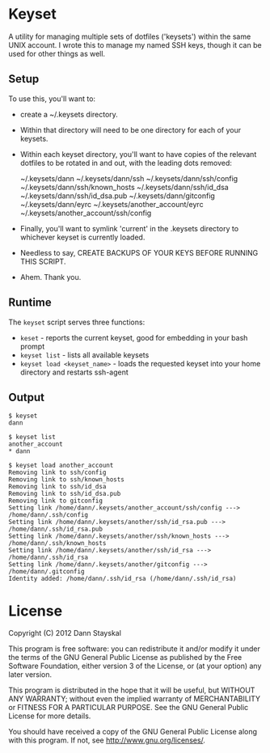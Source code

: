 Keyset
======

A utility for managing multiple sets of dotfiles ('keysets') within the same UNIX account.  I wrote this to manage my named SSH keys, though it can be used for other things as well.

Setup
-----

To use this, you'll want to:

* create a ~/.keysets directory.
* Within that directory will need to be one directory for each of your keysets.
* Within each keyset directory, you'll want to have copies of the relevant dotfiles to be rotated in and out, with the leading dots removed:

    ~/.keysets/dann
    ~/.keysets/dann/ssh
    ~/.keysets/dann/ssh/config
    ~/.keysets/dann/ssh/known_hosts
    ~/.keysets/dann/ssh/id_dsa
    ~/.keysets/dann/ssh/id_dsa.pub
    ~/.keysets/dann/gitconfig
    ~/.keysets/dann/eyrc
    ~/.keysets/another_account/eyrc
    ~/.keysets/another_account/ssh/config

* Finally, you'll want to symlink 'current' in the .keysets directory to whichever keyset is currently loaded.
* Needless to say, CREATE BACKUPS OF YOUR KEYS BEFORE RUNNING THIS SCRIPT.
* Ahem. Thank you.

Runtime
-------

The `keyset` script serves three functions:

* `keset` - reports the current keyset, good for embedding in your bash prompt
* `keyset list` - lists all available keysets
* `keyset load <keyset_name>` - loads the requested keyset into your home directory and restarts ssh-agent

Output
------

    $ keyset
    dann

    $ keyset list
    another_account
    * dann

    $ keyset load another_account
    Removing link to ssh/config
    Removing link to ssh/known_hosts
    Removing link to ssh/id_dsa
    Removing link to ssh/id_dsa.pub
    Removing link to gitconfig
    Setting link /home/dann/.keysets/another_account/ssh/config ---> /home/dann/.ssh/config
    Setting link /home/dann/.keysets/another/ssh/id_rsa.pub ---> /home/dann/.ssh/id_rsa.pub
    Setting link /home/dann/.keysets/another/ssh/known_hosts ---> /home/dann/.ssh/known_hosts
    Setting link /home/dann/.keysets/another/ssh/id_rsa ---> /home/dann/.ssh/id_rsa
    Setting link /home/dann/.keysets/another/gitconfig ---> /home/dann/.gitconfig
    Identity added: /home/dann/.ssh/id_rsa (/home/dann/.ssh/id_rsa)

License
=======

Copyright (C) 2012 Dann Stayskal

This program is free software: you can redistribute it and/or modify it under the terms of the GNU General Public License as published by the Free Software Foundation, either version 3 of the License, or (at your option) any later version.

This program is distributed in the hope that it will be useful, but WITHOUT ANY WARRANTY; without even the implied warranty of MERCHANTABILITY or FITNESS FOR A PARTICULAR PURPOSE. See the GNU General Public License for more details.

You should have received a copy of the GNU General Public License along with this program. If not, see <http://www.gnu.org/licenses/>.

